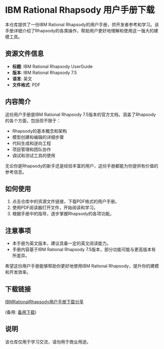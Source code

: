 # IBM Rational Rhapsody 用户手册下载

本仓库提供了一份IBM Rational Rhapsody的用户手册，供开发者参考和学习。该手册详细介绍了Rhapsody的各类操作，帮助用户更好地理解和使用这一强大的建模工具。

## 资源文件信息

- **标题**: IBM Rational Rhapsody UserGuide
- **版本**: IBM Rational Rhapsody 7.5
- **语言**: 英文
- **文件格式**: PDF

## 内容简介

这份用户手册是IBM Rational Rhapsody 7.5版本的官方文档，涵盖了Rhapsody的各个方面，包括但不限于：

- Rhapsody的基本概念和架构
- 模型创建和编辑的详细步骤
- 代码生成和逆向工程
- 项目管理和团队协作
- 调试和测试工具的使用

无论你是Rhapsody的新手还是经验丰富的用户，这份手册都能为你提供有价值的参考信息。

## 如何使用

1. 点击仓库中的资源文件链接，下载PDF格式的用户手册。
2. 使用PDF阅读器打开文件，开始阅读和学习。
3. 根据手册中的指导，逐步掌握Rhapsody的各项功能。

## 注意事项

- 本手册为英文版本，建议具备一定的英文阅读能力。
- 手册内容基于IBM Rational Rhapsody 7.5版本，部分功能可能与更高版本有所差异。

希望这份用户手册能够帮助你更好地使用IBM Rational Rhapsody，提升你的建模和开发效率。

## 下载链接
[IBMRationalRhapsody用户手册下载分享](https://pan.quark.cn/s/903a00fc60be) 

(备用: [备用下载](https://pan.baidu.com/s/1gR9U0qcvGaJbKdxFNir6lw?pwd=1234))

## 说明

该仓库仅用于学习交流，请勿用于商业用途。
